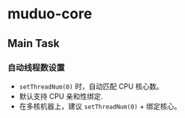 # muduo-core

## Main Task
### 自动线程数设置
- `setThreadNum(0)` 时，自动匹配 CPU 核心数。
- 默认支持 CPU 亲和性绑定.
- 在多核机器上，建议 `setThreadNum(0)` + 绑定核心。